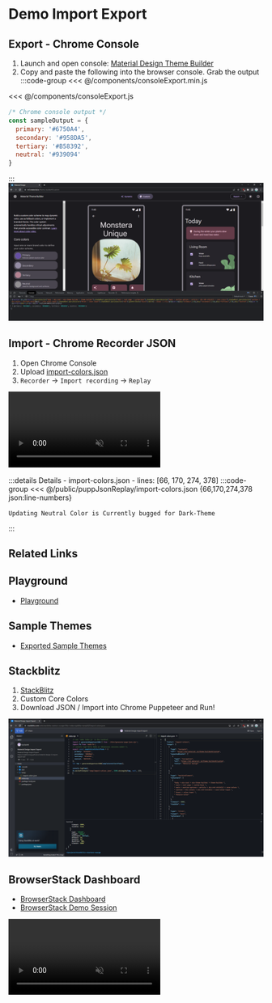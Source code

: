 # Demo Import Export
## Export - Chrome Console
1. Launch and open console: [Material Design Theme Builder](https://m3.material.io/theme-builder#/custom?primary=#cba642)
2. Copy and paste the following into the browser console. Grab the output
:::code-group
<<< @/components/consoleExport.min.js

<<< @/components/consoleExport.js
```js [sampleOutput.json]
/* Chrome console output */
const sampleOutput = { 
  primary: '#6750A4',
  secondary: '#958DA5',
  tertiary: '#B58392',
  neutral: '#939094'
}
```
:::
![chrome-console-export.png](/puppJsonReplay/chrome-console-export.png)

## Import - Chrome Recorder JSON
1. Open Chrome Console
2. Upload <a target="_blank" href="/puppJsonReplay/import-colors.json" download>import-colors.json</a>
3. `Recorder` -> `Import recording` -> `Replay`

<video width="auto" height="auto" controls muted preload="auto">
  <source src="/puppJsonReplay/material_theme_design_json_2023-06-21 23-57-51.mp4" 
    type="video/mp4" alt="Material Theme Import JSON with Puppeteer Windows Chrome">
  Your browser does not support the video tag.
</video>

[//]: # (66)
:::details Details - import-colors.json - lines: [66, 170, 274, 378]
:::code-group
<<< @/public/puppJsonReplay/import-colors.json {66,170,274,378 json:line-numbers}

``` [Material Design Bugs]
Updating Neutral Color is Currently bugged for Dark-Theme
```
:::

Related Links
---
## Playground
* [Playground](demos/create-shortcuts-demo.md)
## Sample Themes
* [Exported Sample Themes](demos/create-shortcuts-demo.md)

## Stackblitz 
1. [StackBlitz](https://stackblitz.com/edit/stackblitz-starters-vuurgm?file=index.mjs)
2. Custom Core Colors
3. Download JSON / Import into Chrome Puppeteer and Run!
   <!-- * todo inject the vue code () -->
   <!-- https://vitepress.dev/guide/markdown#import-code-snippets -->
   <!-- * generatePuppeteerJSON() -->

![StackBlitz Demo](/puppJsonReplay/stackblitz-generate-json.png)

[//]: # (      [stackblitz-starters-vuurgm.zip]&#40;public%2FpuppJsonReplay%2Fstackblitz-starters-vuurgm.zip&#41;)

## BrowserStack Dashboard
* [BrowserStack Dashboard](https://automate.browserstack.com/dashboard/v2/public-build/d0gyUE5NTisySlV2OFVBeEFMQXBTMlJ1WkdmdU5VUUFuWVBrRlpSZGwyVGN2UHIwMEg3WTBpMEFQQTNoRDFwbisvSWFiSlQ3UitRcVFNS1AzZW5xTWc9PS0tSDRzTkRFbzk3N3hwZ0x2OGlyRFhJQT09--df19d14ce04bca38050f297c9e441722fdd10504)
* [BrowserStack Demo Session](https://automate.browserstack.com/dashboard/v2/builds/cd5c00438b6ba744730d1ad7330dac410e1d9ceb/sessions/ac5feafecf40ecdd00dadd4f45403dd8123acc56)

<video width="auto" height="auto" controls muted preload="auto" alt="BrowserStack Demo Video MacOS Chrome">
  <source src="/puppJsonReplay/video-ac5feafecf40ecdd00dadd4f45403dd8123acc56.mp4" type="video/mp4">
  Your browser does not support the video tag.
</video>

[//]: # (should generate the thumbnail video as the dashboard...)
[//]: # (* [ViewPorts]&#40;/dev/readme_material_design_3_import_export_ext.dev.html#viewports-for-screenshot&#41;)
